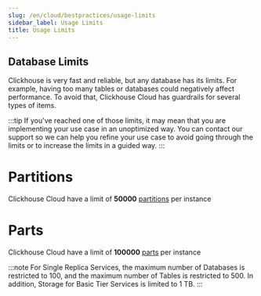 ```yaml
---
slug: /en/cloud/bestpractices/usage-limits
sidebar_label: Usage Limits
title: Usage Limits
---
```



## Database Limits
Clickhouse is very fast and reliable, but any database has its limits. For example, having too many tables or databases could negatively affect performance. To avoid that, Clickhouse Cloud has guardrails for several types of items.

:::tip
If you've reached one of those limits, it may mean that you are implementing your use case in an unoptimized way. You can contact our support so we can help you refine your use case to avoid going through the limits or to increase the limits in a guided way. 
:::

# Partitions
Clickhouse Cloud have a limit of **50000** [partitions](https://clickhouse.com/docs/en/engines/table-engines/mergetree-family/custom-partitioning-key) per instance

# Parts
Clickhouse Cloud have a limit of **100000** [parts](https://clickhouse.com/docs/en/operations/system-tables/parts) per instance

:::note
For Single Replica Services, the maximum number of Databases is restricted to 100, and the maximum number of Tables is restricted to 500. In addition, Storage for Basic Tier Services is limited to 1 TB.
:::


